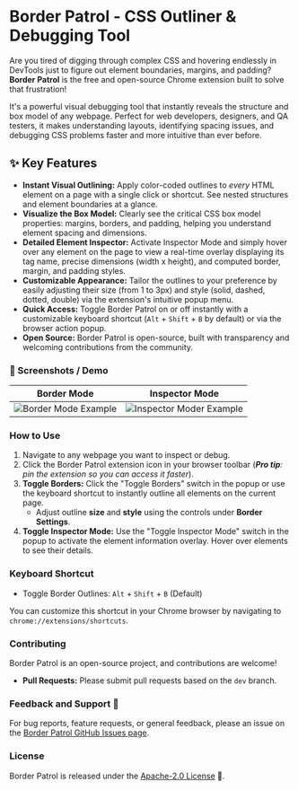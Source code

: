 # Border Patrol - CSS Outliner & Debugging Tool

Are you tired of digging through complex CSS and hovering endlessly in DevTools just to figure out element boundaries, margins, and padding? **Border Patrol** is the free and open-source Chrome extension built to solve that frustration!

It's a powerful visual debugging tool that instantly reveals the structure and box model of any webpage. Perfect for web developers, designers, and QA testers, it makes understanding layouts, identifying spacing issues, and debugging CSS problems faster and more intuitive than ever before.

## ✨ Key Features

- **Instant Visual Outlining:** Apply color-coded outlines to *every* HTML element on a page with a single click or shortcut. See nested structures and element boundaries at a glance.
- **Visualize the Box Model:** Clearly see the critical CSS box model properties: margins, borders, and padding, helping you understand element spacing and dimensions.
- **Detailed Element Inspector:** Activate Inspector Mode and simply hover over any element on the page to view a real-time overlay displaying its tag name, precise dimensions (width x height), and computed border, margin, and padding styles.
- **Customizable Appearance:** Tailor the outlines to your preference by easily adjusting their size (from 1 to 3px) and style (solid, dashed, dotted, double) via the extension's intuitive popup menu.
- **Quick Access:** Toggle Border Patrol on or off instantly with a customizable keyboard shortcut (`Alt` + `Shift` + `B` by default) or via the browser action popup.
- **Open Source:** Border Patrol is open-source, built with transparency and welcoming contributions from the community.

### 📸 Screenshots / Demo
Border Mode            |  Inspector Mode
:-------------------------:|:-------------------------:
![Border Mode Example](https://github.com/user-attachments/assets/9f4be5bf-344b-4ce1-999c-c7078b1b807c) | ![Inspector Moder Example](https://github.com/user-attachments/assets/c72c259b-8638-4ad0-a12b-0d2938d92679)

### How to Use

1.  Navigate to any webpage you want to inspect or debug.
2.  Click the Border Patrol extension icon in your browser toolbar (_**Pro tip**: pin the extension so you can access it faster_).
3.  **Toggle Borders:** Click the "Toggle Borders" switch in the popup or use the keyboard shortcut to instantly outline all elements on the current page.
    - Adjust outline **size** and **style** using the controls under **Border Settings**.
4.  **Toggle Inspector Mode:** Use the "Toggle Inspector Mode" switch in the popup to activate the element information overlay. Hover over elements to see their details.

### Keyboard Shortcut

- Toggle Border Outlines: `Alt` + `Shift` + `B` (Default)

You can customize this shortcut in your Chrome browser by navigating to `chrome://extensions/shortcuts`.

### Contributing

Border Patrol is an open-source project, and contributions are welcome!

- **Pull Requests:** Please submit pull requests based on the `dev` branch.

### Feedback and Support 💬

For bug reports, feature requests, or general feedback, please an issue on the [Border Patrol GitHub Issues page](https://github.com/craigsavage/border-patrol/issues).

### License

Border Patrol is released under the [Apache-2.0 License](https://github.com/craigsavage/border-patrol/blob/main/LICENSE) 📄.
